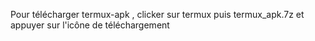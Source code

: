 Pour télécharger termux-apk , clicker sur termux puis termux_apk.7z et appuyer sur l'icône de téléchargement
